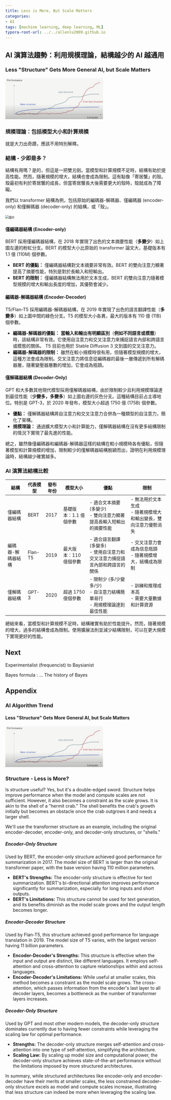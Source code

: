 ```yaml
---
title: Less is More, But Scale Matters
categories:
- AI
tags: [machine learning, deep learning, ML]
typora-root-url: ../../allenlu2009.github.io
---
```




## AI 演算法趨勢：利用規模理論，結構越少的 AI 越通用 

### Less "Structure" Gets More General AI, but Scale Matters

<img src="/media/image-20240724094258386-1822505.png" alt="AI Algorithm Trend" style="zoom:30%;" />



### 規模理論：包括模型大小和計算規模

就是大力出奇蹟，應該不用特別解釋。

### 結構 - 少即是多？

結構有用嗎？是的，但這是一把雙刃劍。當模型和計算規模不足時，結構有助於提高性能。然而，隨著規模的增大，結構也會成為限制。這有點像「寄居蟹」的殼。殼最初有利於寄居蟹的成長，但當寄居蟹長大後需要更大的殼時，殼就成為了障礙。

我們以 transformer 結構為例，包括原始的編碼器-解碼器、僅編碼器 (encoder-only) 和僅解碼器 (decoder-only) 的結構，或「殼」。



<img src="https://pbs.twimg.com/media/Fuz4UrZaYAAE4ZS?format=jpg&name=900x900" alt="圖片" style="zoom:67%;" />



#### 僅編碼器結構 (Encoder-only)
BERT 採用僅編碼器結構，在 2018 年實現了出色的文本摘要性能（**多變少**）如上圖左邊的粉紅分支。BERT 的模型大小比原始的 transformer 論文大，基礎版本有 1.1 億 (110M) 個參數。

- **BERT 的優點：** 僅編碼器結構對文本摘要非常有效。BERT 的雙向注意力顯著提高了摘要性能，特別是對於長輸入和短輸出。
- **BERT 的限制：** 僅編碼器結構無法用於文本生成，BERT 的雙向注意力隨著模型規模的增大和輸出長度的增加，其優勢會減少。

#### 編碼器-解碼器結構 (Encoder-Decoder)
T5/Flan-T5 採用編碼器-解碼器結構，在 2019 年實現了出色的語言翻譯性能（**多變多**）如上圖中間的綠色分支。T5 的模型大小各異，最大的版本有 110 億 (11B) 個參數。

- **編碼器-解碼器的優點：** **當輸入和輸出有明顯區別**（**例如不同語言或模態**）時，該結構非常有效。它使用自注意力和交叉注意力來捕捉語言內部和跨語言或模態的關係。 T5 目前也用於 Stable Diffusion 3 文到圖的交叉注意力。
- **編碼器-解碼器的限制：** 雖然在較小規模時很有用，但隨著模型規模的增大，這種方法會成為限制。交叉注意力將信息從編碼器的最後一層傳遞到所有解碼器層，隨著變壓器層數的增加，它會成為瓶頸。

#### 僅解碼器結構 (Decoder-Only)
GPT 和大多數其他現代模型採用僅解碼器結構，由於限制較少且利用規模理論達到最佳性能（**少變多，多變多**）如上圖右邊的灰色分支。這種結構目前占主導地位。特別是 GPT-3，於 2020 年發布，模型大小超過 1750 億 (175B) 個參數。

- **優點：** 僅解碼器結構將自注意力和交叉注意力合併為一種類型的自注意力，簡化了架構。
- **規模理論：** 通過擴大模型大小和計算能力，僅解碼器結構在沒有更多結構限制的情況下實現了最先進的性能。

總之，雖然像僅編碼器和編碼器-解碼器這樣的結構在較小規模時各有優點，但隨著模型和計算規模的增加，限制較少的僅解碼器結構脫穎而出，證明在利用規模理論時，結構越少確實越多。



### AI 演算法結構比較

| 結構              | 代表模型 | 發布年份 | 模型大小               | 優點                                                         | 限制                                                         |
| ----------------- | -------- | -------- | ---------------------- | ------------------------------------------------------------ | ------------------------------------------------------------ |
| 僅編碼器結構      | BERT     | 2017     | 基礎版本：1.1 億個參數 | - 適合文本摘要 (多變少) <br>- 雙向注意力顯著提高長輸入短輸出的摘要性能 | - 無法用於文本生成<br>- 隨著規模增大和輸出變長，雙向注意力優勢消失 |
| 編碼器-解碼器結構 | Flan-T5  | 2019     | 最大版本：110 億個參數 | - 適合語言翻譯 (多變多)<br>- 使用自注意力和交叉注意力捕捉語言內部和跨語言的關係 | - 交叉注意力會成為信息瓶頸<br>- 隨著規模增大，結構成為限制   |
| 僅解碼器結構      | GPT-3    | 2020     | 超過 1750 億個參數     | - 限制少 (多/少變多/少)<br>- 自注意力結構簡單易行<br>- 用規模理論達到最佳性能 | - 訓練和推理成本高<br>- 需要大量數據和計算資源               |

總結來看，當模型和計算規模不足時，結構確實有助於性能提升。然而，隨著規模的增大，過多的結構會成為限制。使用擴展法則並減少結構限制，可以在更大規模下實現更好的性能。



## Next

Experimentalist (frequencist) to Baysianist

Bayes formula :  ...   The history of Bayes



## Appendix

### AI Algorithm Trend 

#### Less "Structure" Gets More General AI, but Scale Matters

<img src="/media/image-20240724094258386-1823644.png" alt="AI Algorithm Trend" style="zoom:30%;" />

### Structure - Less is More?

Is structure useful? Yes, but it's a double-edged sword. Structure helps improve performance when the model and compute scales are not sufficient. However, it also becomes a constraint as the scale grows. It is akin to the shell of a "hermit crab." The shell benefits the crab's growth initially but becomes an obstacle once the crab outgrows it and needs a larger shell.

We'll use the transformer structure as an example, including the original encoder-decoder, encoder-only, and decoder-only structures, or "shells."

##### Encoder-Only Structure
Used by BERT, the encoder-only structure achieved good performance for summarization in 2017. The model size of BERT is larger than the original transformer paper, with the base version having 110 million parameters.

- **BERT's Strengths:** The encoder-only structure is effective for text summarization. BERT's bi-directional attention improves performance significantly for summarization, especially for long inputs and short outputs.
- **BERT's Limitations:** This structure cannot be used for text generation, and its benefits diminish as the model scale grows and the output length becomes longer.

##### Encoder-Decoder Structure
Used by Flan-T5, this structure achieved good performance for language translation in 2019. The model size of T5 varies, with the largest version having 11 billion parameters.

- **Encoder-Decoder's Strengths:** This structure is effective when the input and output are distinct, like different languages. It employs self-attention and cross-attention to capture relationships within and across languages.
- **Encoder-Decoder's Limitations:** While useful at smaller scales, this method becomes a constraint as the model scale grows. The cross-attention, which passes information from the encoder's last layer to all decoder layers, becomes a bottleneck as the number of transformer layers increases.

##### Decoder-Only Structure
Used by GPT and most other modern models, the decoder-only structure dominates currently due to having fewer constraints while leveraging the scaling law for optimal performance.

- **Strengths:** The decoder-only structure merges self-attention and cross-attention into one type of self-attention, simplifying the architecture.
- **Scaling Law:** By scaling up model size and computational power, the decoder-only structure achieves state-of-the-art performance without the limitations imposed by more structured architectures.

In summary, while structured architectures like encoder-only and encoder-decoder have their merits at smaller scales, the less constrained decoder-only structure excels as model and compute scales increase, illustrating that less structure can indeed be more when leveraging the scaling law.
